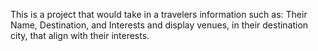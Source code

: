 This is a project that would take in a travelers information such as:
        Their Name, Destination, and Interests
and display venues, in their destination city, that align with their interests.
